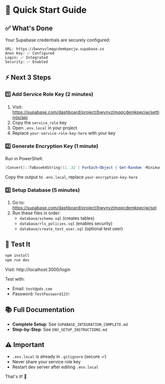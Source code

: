 # 🚀 Quick Start Guide

## ✅ What's Done

Your Supabase credentials are securely configured:

```
URL: https://bwvnvzlmqqcdemkpecjw.supabase.co
Anon Key: ✅ Configured
Login: ✅ Integrated
Security: ✅ Enabled
```

## ⚡ Next 3 Steps

### 1️⃣ Add Service Role Key (2 minutes)

1. Visit: https://supabase.com/dashboard/project/bwvnvzlmqqcdemkpecjw/settings/api
2. Copy the `service_role` key
3. Open `.env.local` in your project
4. Replace `your-service-role-key-here` with your key

### 2️⃣ Generate Encryption Key (1 minute)

Run in PowerShell:
```powershell
[Convert]::ToBase64String((1..32 | ForEach-Object { Get-Random -Minimum 0 -Maximum 256 }))
```

Copy the output to `.env.local`, replace `your-encryption-key-here`

### 3️⃣ Setup Database (5 minutes)

1. Go to: https://supabase.com/dashboard/project/bwvnvzlmqqcdemkpecjw/sql
2. Run these files in order:
   - `database/schema.sql` (creates tables)
   - `database/rls_policies.sql` (enables security)
   - `database/create_test_user.sql` (optional test user)

## 🎯 Test It

```bash
npm install
npm run dev
```

Visit: http://localhost:3000/login

Test with:
- Email: `test@pds.com`
- Password: `TestPassword123!`

## 📚 Full Documentation

- **Complete Setup**: See `SUPABASE_INTEGRATION_COMPLETE.md`
- **Step-by-Step**: See `ENV_SETUP_INSTRUCTIONS.md`

## ⚠️ Important

- `.env.local` is already in `.gitignore` (secure ✓)
- Never share your service role key
- Restart dev server after editing `.env.local`

That's it! 🎉

